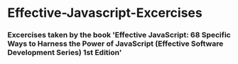 # Effective-Javascript-Excercises

### Excercises taken by the book 'Effective JavaScript: 68 Specific Ways to Harness the Power of JavaScript (Effective Software Development Series) 1st Edition'
